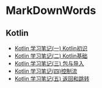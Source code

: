 # MarkDownWords


## Kotlin

- [Kotlin 学习笔记(一) Kotlin初识][链接1]
- [Kotlin 学习笔记(二) Kotlin基础][链接2]
- [Kotlin 学习笔记(三) 包与导入][链接3]
- [Kotlin 学习笔记(四)控制流][链接4]
- [Kotlin 学习笔记(五) 返回和跳转][链接5]




[链接1]:https://github.com/LZHS/MarkDownWords/blob/master/Kotlin/Kotlin%20%E5%AD%A6%E4%B9%A0%E7%AC%94%E8%AE%B0(%E4%B8%80)%20Kotlin%E5%88%9D%E8%AF%86.md


[链接2]:https://github.com/LZHS/MarkDownWords/blob/master/Kotlin/Kotlin%20%E5%AD%A6%E4%B9%A0%E7%AC%94%E8%AE%B0(%E4%BA%8C)%E5%9F%BA%E6%9C%AC%E7%B1%BB%E5%9E%8B.md


[链接3]:https://github.com/LZHS/MarkDownWords/blob/master/Kotlin/Kotlin%20%E5%AD%A6%E4%B9%A0%E7%AC%94%E8%AE%B0(%E4%B8%89)%20%E5%8C%85%E4%B8%8E%E5%AF%BC%E5%85%A5.md  

[链接4]:https://github.com/LZHS/MarkDownWords/blob/master/Kotlin/Kotlin%20%E5%AD%A6%E4%B9%A0%E7%AC%94%E8%AE%B0(%E4%B8%89)%20%E5%8C%85%E4%B8%8E%E5%AF%BC%E5%85%A5.md

[链接5]:https://github.com/LZHS/MarkDownWords/blob/master/Kotlin/Kotlin%20%E5%AD%A6%E4%B9%A0%E7%AC%94%E8%AE%B0(%E4%B8%89)%20%E5%8C%85%E4%B8%8E%E5%AF%BC%E5%85%A5.md